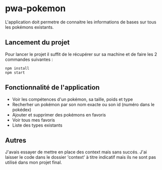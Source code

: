 # pwa-pokemon
L'application doit permetre de connaitre les informations de bases sur tous les pokémons existants.

## Lancement du projet
Pour lancer le projet il suffit de le récupérer sur sa machine et de 
faire les 2 commandes suivantes :
```
npm install
npm start
```

## Fonctionnalité de l'application
- Voir les compétences d'un pokémon, sa taille, poids et type
- Recherher un pokémon par son nom exacte ou son id (numéro dans le pokédex)
- Ajouter et supprimer des pokémons en favoris
- Voir tous mes favoris
- Liste des types existants

## Autres 
J'avais essayer de mettre en place des context mais sans succés. J'ai laisser le code 
dans le dossier 'context' à titre indicatif mais ils ne sont pas utilisé dans mon projet final.
